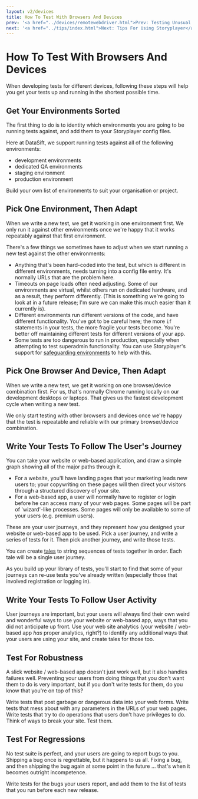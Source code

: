 ```yaml
---
layout: v2/devices
title: How To Test With Browsers And Devices
prev: '<a href="../devices/remotewebdriver.html">Prev: Testing Unusual Browsers Using The Remote WebDriver</a>'
next: '<a href="../tips/index.html">Next: Tips For Using Storyplayer</a>'
---
```


# How To Test With Browsers And Devices

When developing tests for different devices, following these steps will help you get your tests up and running in the shortest possible time.

## Get Your Environments Sorted

The first thing to do is to identity which environments you are going to be running tests against, and add them to your Storyplayer config files.

Here at DataSift, we support running tests against all of the following environments:

* development environments
* dedicated QA environments
* staging environment
* production environment

Build your own list of environments to suit your organisation or project.

## Pick One Environment, Then Adapt

When we write a new test, we get it working in one environment first.  We only run it against other environments once we're happy that it works repeatably against that first environment.

There's a few things we sometimes have to adjust when we start running a new test against the other environments:

* Anything that's been hard-coded into the test, but which is different in different environments, needs turning into a config file entry.  It's normally URLs that are the problem here.
* Timeouts on page loads often need adjusting.  Some of our environments are virtual, whilst others run on dedicated hardware, and as a result, they perform differently.  (This is something we're going to look at in a future release; I'm sure we can make this much easier than it currently is).
* Different environments run different versions of the code, and have different functionality. You've got to be careful here; the more `if` statements in your tests, the more fragile your tests become.  You're better off maintaining different tests for different versions of your app.
* Some tests are too dangerous to run in production, especially when attempting to test superadmin functionality.  You can use Storyplayer's support for [safeguarding environments](../environments/safeguarding.html) to help with this.

## Pick One Browser And Device, Then Adapt

When we write a new test, we get it working on one browser/device combination first.  For us, that's normally Chrome running locally on our development desktops or laptops.  That gives us the fastest development cycle when writing a new test.

We only start testing with other browsers and devices once we're happy that the test is repeatable and reliable with our primary browser/device combination.

## Write Your Tests To Follow The User's Journey

You can take your website or web-based application, and draw a simple graph showing all of the major paths through it.

* For a website, you'll have landing pages that your marketing leads new users to; your copywriting on these pages will then direct your visitors through a structured discovery of your site.
* For a web-based app, a user will normally have to register or login before he can access many of your web pages.  Some pages will be part of 'wizard'-like processes.  Some pages will only be available to some of your users (e.g. premium users).

These are your user journeys, and they represent how you designed your website or web-based app to be used.  Pick a user journey, and write a series of tests for it.  Then pick another journey, and write those tests.

You can create [tales](../stories/tales.html) to string sequences of tests together in order.  Each tale will be a single user journey.

As you build up your library of tests, you'll start to find that some of your journeys can re-use tests you've already written (especially those that involved registration or logging in).

## Write Your Tests To Follow User Activity

User journeys are important, but your users will always find their own weird and wonderful ways to use your website or web-based app, ways that you did not anticipate up front.  Use your web site analytics (your website / web-based app _has_ proper analytics, right?) to identify any additional ways that your users are using your site, and create tales for those too.

## Test For Robustness

A slick website / web-based app doesn't just work well, but it also handles failures well.  Preventing your users from doing things that you don't want them to do is very important, but if you don't write tests for them, do you know that you're on top of this?

Write tests that post garbage or dangerous data into your web forms.  Write tests that mess about with any parameters in the URLs of your web pages.  Write tests that try to do operations that users don't have privileges to do.  Think of ways to break your site.  Test them.

## Test For Regressions

No test suite is perfect, and your users are going to report bugs to you.  Shipping a bug once is regrettable, but it happens to us all.  Fixing a bug, and then shipping the bug again at some point in the future ... that's when it becomes outright incompetence.

Write tests for the bugs your users report, and add them to the list of tests that you run before each new release.